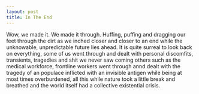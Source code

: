 ```yaml
---
layout: post
title: In The End
---
```

Wow, we made it. We made it through. Huffing, puffing and dragging our feet through the dirt as we inched closer and closer to an end while the unknowable, unpredictable future lies ahead. It is quite surreal to look back on everything, some of us went through and dealt with personal discomfits, transients, tragedies and shit we never saw coming others such as the medical workforce, frontline workers went through annd dealt with the tragedy of an populace inflicted with an invisible antigen while being at most times overburdened, all this while nature took a little break and breathed and the world itself had a collective existential crisis.

